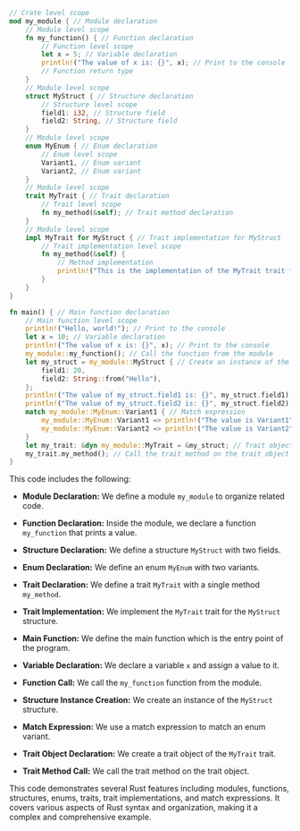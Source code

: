 ```rust
// Crate level scope
mod my_module { // Module declaration
    // Module level scope
    fn my_function() { // Function declaration
        // Function level scope
        let x = 5; // Variable declaration
        println!("The value of x is: {}", x); // Print to the console
        // Function return type
    }
    // Module level scope
    struct MyStruct { // Structure declaration
        // Structure level scope
        field1: i32, // Structure field
        field2: String, // Structure field
    }
    // Module level scope
    enum MyEnum { // Enum declaration
        // Enum level scope
        Variant1, // Enum variant
        Variant2, // Enum variant
    }
    // Module level scope
    trait MyTrait { // Trait declaration
        // Trait level scope
        fn my_method(&self); // Trait method declaration
    }
    // Module level scope
    impl MyTrait for MyStruct { // Trait implementation for MyStruct
        // Trait implementation level scope
        fn my_method(&self) {
            // Method implementation
            println!("This is the implementation of the MyTrait trait for the MyStruct struct.")
        }
    }
}

fn main() { // Main function declaration
    // Main function level scope
    println!("Hello, world!"); // Print to the console
    let x = 10; // Variable declaration
    println!("The value of x is: {}", x); // Print to the console
    my_module::my_function(); // Call the function from the module
    let my_struct = my_module::MyStruct { // Create an instance of the structure
        field1: 20,
        field2: String::from("Hello"),
    };
    println!("The value of my_struct.field1 is: {}", my_struct.field1); // Print to the console
    println!("The value of my_struct.field2 is: {}", my_struct.field2); // Print to the console
    match my_module::MyEnum::Variant1 { // Match expression
        my_module::MyEnum::Variant1 => println!("The value is Variant1"), // Match arm
        my_module::MyEnum::Variant2 => println!("The value is Variant2"), // Match arm
    }
    let my_trait: &dyn my_module::MyTrait = &my_struct; // Trait object declaration
    my_trait.my_method(); // Call the trait method on the trait object
}
```

This code includes the following:

* **Module Declaration:** We define a module `my_module` to organize related code.

* **Function Declaration:** Inside the module, we declare a function `my_function` that prints a value.

* **Structure Declaration:** We define a structure `MyStruct` with two fields.

* **Enum Declaration:** We define an enum `MyEnum` with two variants.

* **Trait Declaration:** We define a trait `MyTrait` with a single method `my_method`.

* **Trait Implementation:** We implement the `MyTrait` trait for the `MyStruct` structure.

* **Main Function:** We define the main function which is the entry point of the program.

* **Variable Declaration:** We declare a variable `x` and assign a value to it.

* **Function Call:** We call the `my_function` function from the module.

* **Structure Instance Creation:** We create an instance of the `MyStruct` structure.

* **Match Expression:** We use a match expression to match an enum variant.

* **Trait Object Declaration:** We create a trait object of the `MyTrait` trait.

* **Trait Method Call:** We call the trait method on the trait object.

This code demonstrates several Rust features including modules, functions, structures, enums, traits, trait implementations, and match expressions. It covers various aspects of Rust syntax and organization, making it a complex and comprehensive example.